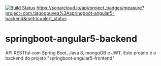 [![Build Status](https://travis-ci.org/tgouvea/springboot-angular5-backend.svg?branch=master)](https://travis-ci.org/tgouvea/springboot-angular5-backend)
https://sonarcloud.io/api/project_badges/measure?project=com.tiagogouvea%3Aspringboot-angular5-backend&metric=alert_status

# springboot-angular5-backend
API RESTful com Spring Boot, Java 8, mongoDB e JWT. Este projeto é o backend do projeto "springboot-angular5-frontend"
